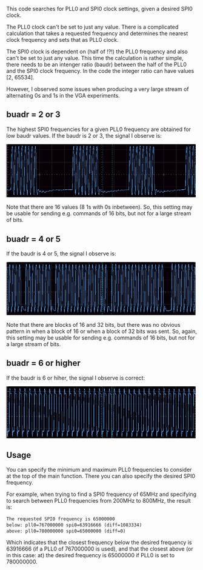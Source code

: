 
This code searches for PLL0 and SPI0 clock settings, given a desired SPI0 clock.

The PLL0 clock can't be set to just any value. There is a complicated calculation that takes a requested frequency and determines the nearest clock frequency and sets that as PLL0 clock.

The SPI0 clock is dependent on (half of !?!) the PLL0 frequency and also can't be set to just any value. This time the calculation is rather simple, there needs to be an intenger ratio (baudr) between the half of the PLL0 and the SPI0 clock frequency. In the code the integer ratio can have values [2, 65534]. 

However, I observed some issues when producing a very large stream of alternating 0s and 1s in the VGA experiments.

## buadr = 2 or 3

The highest SPI0 frequencies for a given PLL0 frequency are obtained for low baudr values. If the baudr is 2 or 3, the signal I observe is:

<img src="https://github.com/GitJer/Some-Sipeed-MAIX-GO-k210-stuff/blob/master/src/VGA/PLL0_and_SPI0_clock_settings/baudr_2_3.bmp" width="500">

Note that there are 16 values (8 1s with 0s inbetween). So, this setting may be usable for sending e.g. commands of 16 bits, but not for a large stream of bits.


## buadr = 4 or 5

If the baudr is 4 or 5, the signal I observe is:

<img src="https://github.com/GitJer/Some-Sipeed-MAIX-GO-k210-stuff/blob/master/src/VGA/PLL0_and_SPI0_clock_settings/baudr_4_5.bmp" width="500">

Note that there are blocks of 16 and 32 bits, but there was no obvious pattern in when a block of 16 or when a block of 32 bits was sent. So, again, this setting may be usable for sending e.g. commands of 16 bits, but not for a large stream of bits.


## buadr = 6 or higher

If the baudr is 6 or hiher, the signal I observe is correct:

<img src="https://github.com/GitJer/Some-Sipeed-MAIX-GO-k210-stuff/blob/master/src/VGA/PLL0_and_SPI0_clock_settings/baudr_6_and_further.bmp" width="500">

## Usage
You can specify the minimum and maximum PLL0 frequencies to consider at the top of the main function. There you can also specify the desired SPI0 frequency. 

For example, when trying to find a SPI0 frequency of 65MHz and specifying to search between PLL0 frequencies from 200MHz to 800MHz, the result is:

```
The requested SPI0 frequency is 65000000
below: pll0=767000000 spi0=63916666 (diff=1083334)
above: pll0=780000000 spi0=65000000 (diff=0)
```
Which indicates that the closest frequency below the desired frequency is 63916666 (if a PLL0 of 767000000 is used), and that the closest above (or in this case: at) the desired frequency is 65000000 if PLL0 is set to 780000000.

